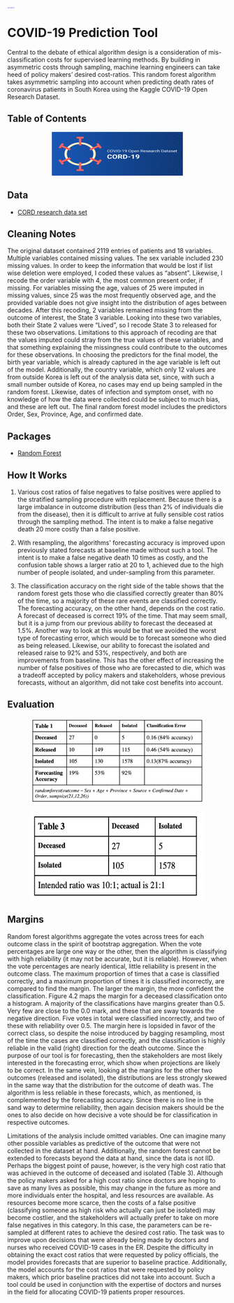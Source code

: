 <p style="color:blue;font-size:2px;">This is demo text</p> 

# COVID-19 Prediction Tool

Central to the debate of ethical algorithm design is a consideration of mis-classification costs for supervised learning methods. By building in asymmetric costs through sampling, machine learning engineers can take heed of policy makers’ desired cost-ratios. This random forest algorithm takes asymmetric sampling into account when predicting death rates of coronavirus patients in South Korea using the Kaggle COVID-19 Open Research Dataset.

## Table of Contents

<p align="center">
<img src="https://github.com/katjanewilson/CORD-Random-Forest/blob/master/images/covid.png"
  alt="Size Limit comment in pull request about bundle size changes"
  width="300" height="100">
</p>


[GitHub action]: https://github.com/andresz1/size-limit-action
[cult-img]:      http://cultofmartians.com/assets/badges/badge.svg
[cult]:          http://cultofmartians.com/tasks/size-limit-config.html

## Data

* [CORD research data set](https://www.kaggle.com/allen-institute-for-ai/CORD-19-research-challenge)

## Cleaning Notes
The original dataset contained 2119 entries of patients and 18 variables. Multiple variables contained missing values. The sex variable included 230 missing values. In order to keep the information that would be lost if list wise deletion were employed, I coded these values as “absent”. Likewise, I recode the order variable with 4, the most common present order, if missing. For variables missing the age, values of 25 were imputed in missing values, since 25 was the most frequently observed age, and the provided variable does not give insight into the distribution of ages between decades. After this recoding, 2 variables remained missing from the outcome of interest, the State 3 variable. Looking into these two variables, both their State 2 values were “Lived”, so I recode State 3 to released for these two observations. Limitations to this approach of recoding are that the values imputed could stray from the true values of these variables, and that something explaining the missingness could contribute to the outcomes for these observations.
In choosing the predictors for the final model, the birth year variable, which is already captured in the age variable is left out of the model. Additionally, the country variable, which only 12 values are from outside Korea is left out of the analysis data set, since, with such a small number outside of Korea, no cases may end up being sampled in the random forest. Likewise, dates of infection and symptom onset, with no knowledge of how the data were collected could be subject to much bias, and these are left out. The final random forest model includes the predictors Order, Sex, Province, Age, and confirmed date.

## Packages

* [Random Forest](https://cran.r-project.org/web/packages/randomForest/randomForest.pdf)

## How It Works

1. Various cost ratios of false negatives to false positives were applied to the stratified sampling procedure with replacement. Because there is a large imbalance in outcome distribution (less than 2% of individuals die from the disease), then it is difficult to arrive at fully sensible cost ratios through the sampling method. The intent is to make a false negative death 20 more costly than a false positive.

2. With resampling, the algorithms' forecasting accuracy is improved upon previously stated forecasts at baseline made without such a tool. The intent is to make a false negative death 10 times as
costly, and the confusion table shows a larger ratio at 20 to 1, achieved due to the high number of people isolated, and under-sampling from this parameter.
3. The classification accuracy on the right side of the table shows that the random forest gets those who die classified correctly greater than 80% of the time, so a majority of these rare events are classified
correctly. The forecasting accuracy, on the other hand, depends on the cost ratio. A forecast of deceased is correct 19% of the time. That may seem small, but it is a jump from our previous ability to forecast the deceased at 1.5%. Another way to look at this would be that we avoided the worst type of forecasting error, which would be to forecast someone who died as being released. Likewise, our ability to forecast the isolated and released raise to 92% and 53%, respectively, and both are improvements from baseline. This has the other effect of increasing the number of false positives of those who are forecasted to die, which was a tradeoff accepted by policy makers and stakeholders, whose previous forecasts, without an algorithm, did not take cost benefits into account.

## Evaluation

<p align="center">
<img src="https://github.com/katjanewilson/CORD-Random-Forest/blob/master/images/confusion_table1.png"
  alt="Size Limit comment in pull request about bundle size changes"
  width="400" height="200">
</p>


<p align="center">
<img src="https://github.com/katjanewilson/CORD-Random-Forest/blob/master/images/confusion_table2.png"
  alt="Size Limit comment in pull request about bundle size changes"
  width="400" height="200">
</p>



## Margins
Random forest algorithms aggregate the votes across trees for each outcome class in the spirit of bootstrap aggregation. When the vote percentages are large one way or the other, then the algorithm is classifying with high reliability (it may not be accurate, but it is reliable). However, when the vote percentages are nearly identical, little reliability is present in the outcome class. The maximum
proportion of times that a case is classified correctly, and a maximum proportion of times it is classified incorrectly, are compared to find the margin. The larger the margin, the more confident the classification.
Figure 4.2 maps the margin for a deceased classification onto a histogram. A majority of the classifications have margins greater than 0.5. Very few are close to the 0.0 mark, and these that are sway towards the negative direction. Five votes in total were classified incorrectly, and two of these with reliability over 0.5. The margin here is lopsided in favor of the correct class, so despite the noise introduced by bagging resampling, most of the time the cases are classified correctly, and the classification is highly reliable in the valid (right) direction for the death outcome.
Since the purpose of our tool is for forecasting, then the stakeholders are most likely interested in the forecasting error, which show when projections are likely to be correct. In the same vein, looking at the margins for the other two outcomes (released and isolated), the distributions are less strongly skewed in the same way that the distribution for the outcome of death was. The algorithm is less reliable in these forecasts, which, as mentioned, is complemented by the forecasting accuracy. Since there is no line in the sand way to determine reliability, then again decision makers should be the ones to also decide on how decisive a vote should be for classification in respective outcomes.

Limitations of the analysis include omitted variables. One can imagine many other possible variables as predictive of the outcome that were not collected in the dataset at hand. Additionally, the random forest cannot be extended to forecasts beyond the data at hand, since the data is not IID.
Perhaps the biggest point of pause, however, is the very high cost ratio that was achieved in the outcome of deceased and isolated (Table 3). Although the policy makers asked for a high cost ratio since doctors are hoping to save as many lives as possible, this may change in the future as more and more individuals enter the hospital, and less resources are available. As resources become more scarce, then the costs of a false positive (classifying someone as high risk who actually can just be isolated) may become costlier, and the stakeholders will actually prefer to take on more false negatives in this category. In this case, the parameters can be re-sampled at different rates to achieve the desired cost ratio.
The task was to improve upon decisions that were already being made by doctors and nurses who received COVID-19 cases in the ER. Despite the difficulty in obtaining the exact cost ratios that were requested by policy officials, the model provides forecasts that are superior to baseline practice. Additionally, the model accounts for the cost ratios that were requested by policy makers, which prior baseline practices did not take into account. Such a tool could be used in conjunction with the expertise of doctors and nurses in the field for allocating COVID-19 patients proper resources.

